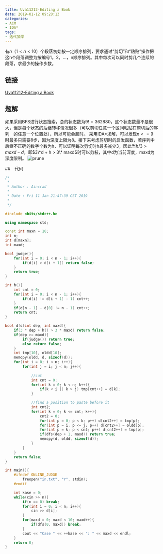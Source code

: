 ```yaml
---
title: Uva11212-Editing a Book
date: 2019-01-12 09:20:13
categories:
- ACM
- IDA*
tags:
- 迭代加深
---
```

有$n（1 < n < 10）$个段落初始按一定顺序排列，要求通过“剪切”和“粘贴”操作把这n个段落调整为按编号1，2，...，n顺序排列。其中每次可以同时剪几个连续的段落，求最少的操作步数。
## 链接
[Uva11212-Editing a Book](https://vjudge.net/problem/UVA-11212)

## 题解
如果采用BFS进行状态搜索，总的状态数为$9! = 362880$，这个状态数量不是很大，但是每个状态的后继转移情况很多（可以剪切任意一个区间粘贴在剪切后的序列　的任意一个位置处），所以可能会超时。
采用IDA*求解，可以发现$n <= 9$ 时最多只需要8步，因为深度上限为8。接下来考虑剪切时的启发函数，若序列中后继不正确的数字个数为h，可以证明每次剪切时h最多减少3，因此当$h / 3 > maxd - d$，即$3\*d + h > 3\* maxd$时可以剪枝，其中d为当前深度，maxd为深度限制。
![prune](/prune.png)

##　代码
```C++
/*
 *
 * Author : Aincrad
 *
 * Date : Fri 11 Jan 21:47:39 CST 2019
 *
 */

#include <bits/stdc++.h>

using namespace std;

const int maxn = 10;
int n;
int d[maxn];
int maxd;

bool judge(){
    for(int i = 0; i < n - 1; i++){
        if(d[i] > d[i + 1]) return false;
    }
    return true;
}

int h(){
    int cnt = 0;
    for(int i = 0; i < n - 1; i++){
        if(d[i] != d[i + 1] - 1) cnt++;
    }
    if(d[n - 1] - d[0] != n - 1) cnt++;
    return cnt;
}

bool dfs(int dep, int maxd){
    if(3 * dep + h() > 3 * maxd) return false;
    if(dep >= maxd){
        if(judge()) return true;
        else return false;
    }
    int tmp[10], oldd[10];
    memcpy(oldd, d, sizeof(d));
    for(int i = 0; i < n; i++){
        for(int j = i; j < n; j++){
            
            //cut
            int cnt = 0;
            for(int k = 0; k < n; k++){
                if(k < i || k > j) tmp[cnt++] = d[k];
            }

            //find a position to paste before it
            int cnt2;
            for(int k = 0; k <= cnt; k++){
                cnt2 = 0;
                for(int p = 0; p < k; p++) d[cnt2++] = tmp[p];
                for(int p = i; p <= j; p++) d[cnt2++] = oldd[p];
                for(int p = k; p < cnt; p++) d[cnt2++] = tmp[p];
                if(dfs(dep + 1, maxd)) return true;
                memcpy(d, oldd, sizeof(d));
            }
        }
    }
    return false;
}

int main(){
    #ifndef ONLINE_JUDGE
        freopen("in.txt", "r", stdin);
    #endif

    int kase = 0;
    while(cin >> n){
        if(n == 0) break;
        for(int i = 0; i < n; i++){
            cin >> d[i];
        }
        for(maxd = 0; maxd < 10; maxd++){
            if(dfs(0, maxd)) break;
        }
        cout << "Case " << ++kase << ": " << maxd << endl;
    }
    return 0;
}
```